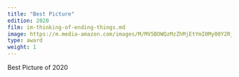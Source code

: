 ```yaml
---
title: "Best Picture"
edition: 2020
film: im-thinking-of-ending-things.md
image: https://m.media-amazon.com/images/M/MV5BOWQzMzZhMjEtYmI0My00Y2RjLTk0N2ItZDAzM2ZmNzFiMGQwXkEyXkFqcGdeQXVyODk4OTc3MTY@._V1_FMjpg_UX1280_.jpg
type: award
weight: 1
---
```

Best Picture of 2020